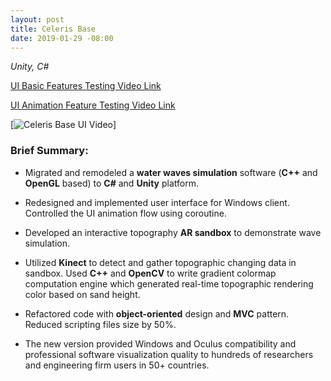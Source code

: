 ```yaml
---
layout: post
title: Celeris Base
date: 2019-01-29 -08:00
---
```


*Unity, C#*

[UI Basic Features Testing Video Link](https://youtu.be/eSuy4FdnTF8)

[UI Animation Feature Testing Video Link](https://youtu.be/0Jq7ZihbI8E)

[![Celeris Base UI Video](http://img.youtube.com/vi/0Jq7ZihbI8E/1.jpg)]

### Brief Summary:  
  
* Migrated and remodeled a **water waves simulation** software (**C++** and **OpenGL** based) to **C#** and **Unity** platform.

* Redesigned and implemented user interface for Windows client. Controlled the UI animation flow using coroutine.

* Developed an interactive topography **AR sandbox** to demonstrate wave simulation.

* Utilized **Kinect** to detect and gather topographic changing data in sandbox. Used **C++** and **OpenCV** to write gradient colormap computation engine which generated real-time topographic rendering color based on sand height.

* Refactored code with **object-oriented** design and **MVC** pattern. Reduced scripting files size by 50%.

* The new version provided Windows and Oculus compatibility and professional software visualization quality to hundreds of researchers and engineering firm users in 50+ countries.



